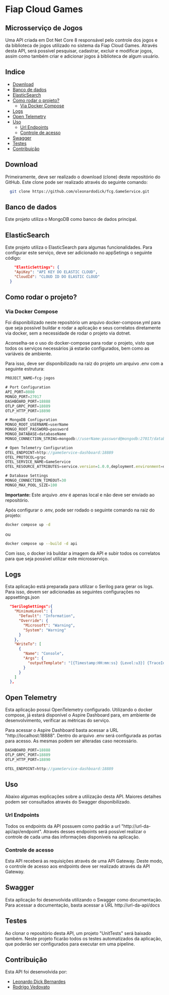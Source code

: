 # Fiap Cloud Games

## Microsserviço de Jogos

Uma API criada em Dot Net Core 8 responsável pelo controle dos jogos e da biblioteca de jogos utilizado no sistema da Fiap Cloud Games.
Através desta API, será possível pesquisar, cadastrar, excluir e modificar jogos, assim como também criar e adicionar jogos à biblioteca de algum usuário.

## Indice

- [Download](#download)
- [Banco de dados](#banco-de-dados)
- [ElasticSearch](#elasticsearch)
- [Como rodar o projeto?](#como-rodar-o-projeto)
  - [Via Docker Compose](#via-docker-compose)
- [Logs](#logs)
- [Open Telemetry](#open-telemetry)
- [Uso](#uso)
  - [Url Endpoints](#url-endpoints)
  - [Controle de acesso](#controle-de-acesso)
- [Swagger](#swagger)
- [Testes](#testes)
- [Contribuição](#contribuição)

## Download

Primeiramente, deve ser realizado o download (clone) deste repositório do GitHub. Este clone pode ser realizado através do seguinte comando:

```bash
  git clone https://github.com/oleonardodick/fcg.GameService.git
```

## Banco de dados

Este projeto utiliza o MongoDB como banco de dados principal.

## ElasticSearch

Este projeto utiliza o ElasticSearch para algumas funcionalidades. Para configurar este serviço, deve ser adicionado no appSetings o seguinte código:

```json
    "ElasticSettings": {
    "ApiKey": "API KEY DO ELASTIC CLOUD",
    "CloudId": "CLOUD ID DO ELASTIC CLOUD"
  }
```

## Como rodar o projeto?

### Via Docker Compose

Foi disponibilizado neste repositório um arquivo docker-compose.yml para que seja possível buildar e rodar a aplicação e seus correlatos diretamente via docker, sem a necessidade de rodar o projeto via dotnet.

Aconselha-se o uso do docker-compose para rodar o projeto, visto que todos os serviços necessários já estarão configurados, bem como as variáveis de ambiente.

Para isso, deve ser disponibilizado na raiz do projeto um arquivo .env com a seguinte estrutura:

```javascript
PROJECT_NAME=fcg-jogos

# Port Configuration
API_PORT=8080
MONGO_PORT=27017
DASHBOARD_PORT=18888
OTLP_GRPC_PORT=18889
OTLP_HTTP_PORT=18890

# MongoDB Configuration
MONGO_ROOT_USERNAME=userName
MONGO_ROOT_PASSWORD=password
MONGO_DATABASE=databaseName
MONGO_CONNECTION_STRING=mongodb://userName:password@mongodb:27017/databaseName?authSource=admin

# Open Telemetry Configuration
OTEL_ENDPOINT=http://gameService-dashboard:18889
OTEL_PROTOCOL=grpc
OTEL_SERVICE_NAME=GameService
OTEL_RESOURCE_ATTRIBUTES=service.version=1.0.0,deployment.environment=dev

# Database Settings
MONGO_CONNECTION_TIMEOUT=30
MONGO_MAX_POOL_SIZE=100
```
**Importante:** Este arquivo .env é apenas local e não deve ser enviado ao repositório.

Após configurar o .env, pode ser rodado o seguinte comando na raiz do projeto:
```bash
docker compose up -d
```
ou
```bash
docker compose up --build -d api
```

Com isso, o docker irá buildar a imagem da API e subir todos os correlatos para que seja possível utilizar este microsserviço.

## Logs

Esta aplicação está preparada para utilizar o Serilog para gerar os logs. Para isso, devem ser adicionadas as seguintes configurações no appsettings.json

```json
  "SerilogSettings":{
    "MinimumLevel": {
      "Default": "Information",
      "Override": {
        "Microsoft": "Warning",
        "System": "Warning"
      }
    },
    "WriteTo": [
      { 
        "Name": "Console",
        "Args": {
          "outputTemplate": "[{Timestamp:HH:mm:ss} {Level:u3}] {TraceId} {SpanId} {Message:lj}{NewLine}{Exception}"
        }
      }
    ]
  },
```

## Open Telemetry
Esta aplicação possui OpenTelemetry configurado. Utilizando o docker compose, já estará disponível o Aspire Dashboard para, em ambiente de desenvolvimento,
verificar as métricas do serviço.

Para acessar o Aspire Dashboard basta acessar a URL "http://localhost:18888". Dentro do arquivo .env será configurada as portas para acesso. As mesmas podem
ser alteradas caso necessário.

```javascript
DASHBOARD_PORT=18888
OTLP_GRPC_PORT=18889
OTLP_HTTP_PORT=18890

OTEL_ENDPOINT=http://gameService-dashboard:18889
```

## Uso

Abaixo algumas explicações sobre a utilização desta API. Maiores detalhes podem ser consultados através do Swagger disponibilizado.

### Url Endpoints

Todos os endpoints da API possuem como padrão a url "http://url-da-api/api/endpoint". Através desses endpoints será possível realizar o controle de cada uma das informações disponíveis na aplicação.

### Controle de acesso

Esta API receberá as requisições através de uma API Gateway. Deste modo, o controle de acesso aos endpoints deve ser realizado através da API Gateway.

## Swagger

Esta aplicação foi desenvolvida utilizando o Swagger como documentação. Para acessar a documentação, basta acessar a URL http://url-da-api/docs

## Testes

Ao clonar o repositório desta API, um projeto "UnitTests" será baixado também. Neste projeto ficarão todos os testes automatizados da aplicação, que poderão ser configurados para executar em uma pipeline.

## Contribuição

Esta API foi desenvolvida por:

- [Leonardo Dick Bernardes](http://github.com/oleonardodick)
- [Rodrigo Vedovato](https://github.com/guigovedovato)

